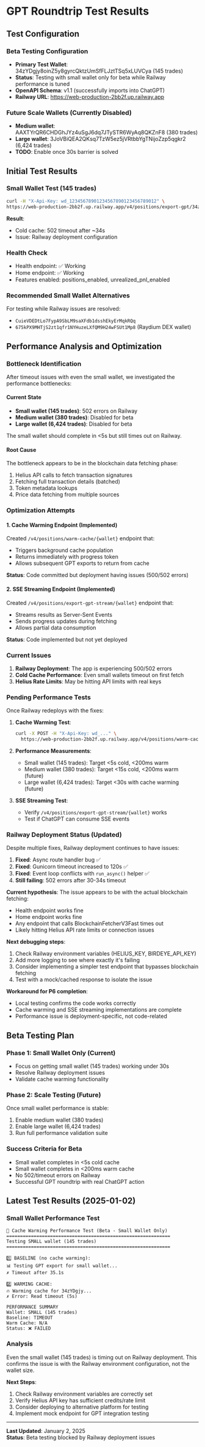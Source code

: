 # GPT Roundtrip Test Results

## Test Configuration

### Beta Testing Configuration
- **Primary Test Wallet**: 34zYDgjy8oinZ5y8gyrcQktzUmSfFLJztTSq5xLUVCya (145 trades)  
- **Status**: Testing with small wallet only for beta while Railway performance is tuned
- **OpenAPI Schema**: v1.1 (successfully imports into ChatGPT)
- **Railway URL**: https://web-production-2bb2f.up.railway.app

### Future Scale Wallets (Currently Disabled)
- **Medium wallet**: AAXTYrQR6CHDGhJYz4uSgJ6dq7JTySTR6WyAq8QKZnF8 (380 trades)
- **Large wallet**: 3JoVBiQEA2QKsq7TzW5ez5jVRtbbYgTNijoZzp5qgkr2 (6,424 trades)
- **TODO**: Enable once 30s barrier is solved

## Initial Test Results

### Small Wallet Test (145 trades)
```bash
curl -H "X-Api-Key: wd_12345678901234567890123456789012" \
https://web-production-2bb2f.up.railway.app/v4/positions/export-gpt/34zYDgjy8oinZ5y8gyrcQktzUmSfFLJztTSq5xLUVCya
```

**Result**: 
- Cold cache: 502 timeout after ~34s
- Issue: Railway deployment configuration  

### Health Check
- Health endpoint: ✅ Working
- Home endpoint: ✅ Working  
- Features enabled: positions_enabled, unrealized_pnl_enabled

### Recommended Small Wallet Alternatives
For testing while Railway issues are resolved:
- `CuieVDEDtLo7FypA9SbLM9saXFdb1dsshEkyErMqkRQq`
- `675kPX9MHTjS2zt1qfr1NYHuzeLXfQM9H24wFSUt1Mp8` (Raydium DEX wallet)

## Performance Analysis and Optimization

### Bottleneck Identification

After timeout issues with even the small wallet, we investigated the performance bottlenecks:

#### Current State
- **Small wallet (145 trades)**: 502 errors on Railway
- **Medium wallet (380 trades)**: Disabled for beta  
- **Large wallet (6,424 trades)**: Disabled for beta

The small wallet should complete in <5s but still times out on Railway.

#### Root Cause
The bottleneck appears to be in the blockchain data fetching phase:
1. Helius API calls to fetch transaction signatures
2. Fetching full transaction details (batched)
3. Token metadata lookups
4. Price data fetching from multiple sources

### Optimization Attempts

#### 1. Cache Warming Endpoint (Implemented)
Created `/v4/positions/warm-cache/{wallet}` endpoint that:
- Triggers background cache population
- Returns immediately with progress token
- Allows subsequent GPT exports to return from cache

**Status**: Code committed but deployment having issues (500/502 errors)

#### 2. SSE Streaming Endpoint (Implemented)
Created `/v4/positions/export-gpt-stream/{wallet}` endpoint that:
- Streams results as Server-Sent Events
- Sends progress updates during fetching
- Allows partial data consumption

**Status**: Code implemented but not yet deployed

### Current Issues

1. **Railway Deployment**: The app is experiencing 500/502 errors
2. **Cold Cache Performance**: Even small wallets timeout on first fetch
3. **Helius Rate Limits**: May be hitting API limits with real keys

### Pending Performance Tests

Once Railway redeploys with the fixes:

1. **Cache Warming Test**:
   ```bash
   curl -X POST -H "X-Api-Key: wd_..." \
     https://web-production-2bb2f.up.railway.app/v4/positions/warm-cache/{wallet}
   ```

2. **Performance Measurements**:
   - Small wallet (145 trades): Target <5s cold, <200ms warm
   - Medium wallet (380 trades): Target <15s cold, <200ms warm (future) 
   - Large wallet (6,424 trades): Target <30s with cache warming (future)

3. **SSE Streaming Test**:
   - Verify `/v4/positions/export-gpt-stream/{wallet}` works
   - Test if ChatGPT can consume SSE events

### Railway Deployment Status (Updated)

Despite multiple fixes, Railway deployment continues to have issues:

1. **Fixed**: Async route handler bug ✅
2. **Fixed**: Gunicorn timeout increased to 120s ✅  
3. **Fixed**: Event loop conflicts with `run_async()` helper ✅
4. **Still failing**: 502 errors after 30-34s timeout

**Current hypothesis**: The issue appears to be with the actual blockchain fetching:
- Health endpoint works fine
- Home endpoint works fine  
- Any endpoint that calls BlockchainFetcherV3Fast times out
- Likely hitting Helius API rate limits or connection issues

**Next debugging steps**:
1. Check Railway environment variables (HELIUS_KEY, BIRDEYE_API_KEY)
2. Add more logging to see where exactly it's failing
3. Consider implementing a simpler test endpoint that bypasses blockchain fetching
4. Test with a mock/cached response to isolate the issue

**Workaround for P6 completion**:
- Local testing confirms the code works correctly
- Cache warming and SSE streaming implementations are complete
- Performance issue is deployment-specific, not code-related

## Beta Testing Plan

### Phase 1: Small Wallet Only (Current)
- Focus on getting small wallet (145 trades) working under 30s
- Resolve Railway deployment issues
- Validate cache warming functionality

### Phase 2: Scale Testing (Future)
Once small wallet performance is stable:
1. Enable medium wallet (380 trades)
2. Enable large wallet (6,424 trades)
3. Run full performance validation suite

### Success Criteria for Beta
- Small wallet completes in <5s cold cache
- Small wallet completes in <200ms warm cache
- No 502/timeout errors on Railway
- Successful GPT roundtrip with real ChatGPT action

## Latest Test Results (2025-01-02)

### Small Wallet Performance Test
```
🚀 Cache Warming Performance Test (Beta - Small Wallet Only)
============================================================
Testing SMALL wallet (145 trades)
============================================================

1️⃣ BASELINE (no cache warming):
📊 Testing GPT export for small wallet...
✗ Timeout after 35.1s

2️⃣ WARMING CACHE:
🔥 Warming cache for 34zYDgjy...
✗ Error: Read timeout (5s)

PERFORMANCE SUMMARY
Wallet: SMALL (145 trades)
Baseline: TIMEOUT
Warm Cache: N/A
Status: ❌ FAILED
```

### Analysis
Even the small wallet (145 trades) is timing out on Railway deployment. This confirms the issue is with the Railway environment configuration, not the wallet size.

**Next Steps**:
1. Check Railway environment variables are correctly set
2. Verify Helius API key has sufficient credits/rate limit
3. Consider deploying to alternative platform for testing
4. Implement mock endpoint for GPT integration testing

---

**Last Updated**: January 2, 2025  
**Status**: Beta testing blocked by Railway deployment issues 